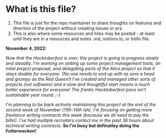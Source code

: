 # What is this file?

1. This file is just for the repo maintainer to share thoughts on features and direction of the project without creating issues or prs.
2. This is also where some resources and links may be posted - at least until they are in a resources and notes .md, notions.io, or trello file.

**November 4, 2022:**

*Now that the Hacktoberfest is over, this project is going to progress slowly and steadily. I'm working on setting up some project management tools, an inital project proposal, and delegating parts of the Alice project so that it stays doable for everyone. (No one needs to end up with as sore a head and grumpy as the Red Queen!) I've created and managed other sorts of projects (not software) and a slow and thoughtful start means a much better experience for everyone! The frantic Hacktoberfest pace isn't sustainable year round. ;-)*

*I'm planning to be back actively maintaining this project at the end of the second week of November (11th-14th ish). I'm focusing on getting more freelance writing contracts this week (because we all need to pay the bills!). I've had multiple recruiters contact me in the past 36 hours about technical writing contracts.* **So I'm busy but definatley doing the Futterwacken!** 